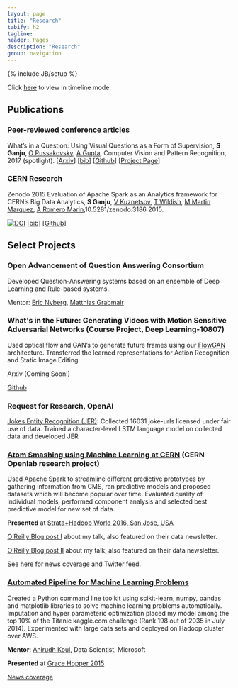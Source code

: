 ```yaml
---
layout: page
title: "Research"
tabify: h2
tagline: 
header: Pages
description: "Research"
group: navigation
---
```

{% include JB/setup %}

Click [here](http://sidgan.me/timeline) to view in timeline mode.

## Publications

###   Peer-reviewed conference articles

What’s in a Question: Using Visual Questions as a Form of Supervision, **S Ganju**, [O Russakovsky](http://www.cs.cmu.edu/~orussako/index.html), [A Gupta](http://www.cs.cmu.edu/~abhinavg/), Computer Vision and Pattern Recognition, 2017 (spotlight).
[[Arxiv](https://arxiv.org/pdf/1704.03895.pdf)] [[bib](http://sidgan.me/images/GanjuCVPR17.bib)] [[Github](https://github.com/sidgan/whats_in_a_question)] [[Project Page](http://sidgan.me/whats_in_a_question/)]

### CERN Research

Zenodo 2015 Evaluation of Apache Spark as an Analytics framework for CERN’s Big Data
Analytics, **S Ganju**, [V Kuznetsov](https://www.classe.cornell.edu/~vk/), [T Wildish](http://www.nersc.gov/about/nersc-staff/data-science-engagement-group/tony-wildish/), [M Martin Marquez](http://openlab.cern/about/people/manuel-martin-marquez), [A Romero Marin](http://openlab.cern/about/people/antonio-romero-marin),10.5281/zenodo.3186 2015.

[![DOI](https://zenodo.org/badge/doi/10.5281/zenodo.31861.svg)](http://dx.doi.org/10.5281/zenodo.31861) [[bib](https://zenodo.org/record/31861/export/hx#.WLx2_RIrJE4)] [[Github](https://github.com/sidgan/LHCDataAnalysis)]



## Select Projects

### Open Advancement of Question Answering Consortium

Developed Question-Answering systems based on an ensemble of Deep Learning and Rule-based systems.

Mentor: [Eric Nyberg](http://www.cs.cmu.edu/~ehn/), [Matthias Grabmair](http://www.andrew.cmu.edu/user/mgrabmai/)

### What's in the Future: Generating Videos with Motion Sensitive Adversarial Networks (Course Project, Deep Learning-10807)

Used optical flow and GAN’s to generate future frames using our [FlowGAN](https://github.com/OMGitsHongyu/Frame_prediction_cGAN) architecture. Transferred the learned representations for Action Recognition and Static Image Editing.

Arxiv (Coming Soon!)

[Github](https://github.com/OMGitsHongyu/Frame_prediction_cGAN)


### Request for Research, OpenAI
[Jokes Entity Recognition (JER)](https://github.com/sidgan/Is_this_a_joke): Collected 16031 joke-urls licensed under fair use of data. Trained a character-level LSTM language model on collected data and developed JER



### [Atom Smashing using Machine Learning at CERN](http://sidgan.me/technical/hackathon/2015/08/17/Summer-Internship-CERN-I) (CERN Openlab research project)
Used Apache Spark to streamline different predictive prototypes by gathering information from CMS, ran predictive models and proposed datasets which will become popular over time. Evaluated quality of individual models, performed component analysis and selected best predictive model for new set of data. 

**Presented** at [Strata+Hadoop World 2016, San Jose, USA](http://conferences.oreilly.com/strata/strata-ca-2016/public/schedule/detail/47052)

[O’Reilly Blog post I](https://www.oreilly.com/ideas/cern-seeks-to-predict-new-and-popular-data-sets) about my talk, also featured on their data newsletter.

[O’Reilly Blog post II](https://www.oreilly.com/learning/apache-spark-for-atom-smashing-experiments) about my talk, also featured on their data newsletter.

See [here](http://sidgan.me/technical/2016/04/03/Strata+Hadoop-Conference) for news coverage and Twitter feed. 

### [Automated Pipeline for Machine Learning Problems](http://sidgan.me/technical/2014/12/14/pipeline-for-ml)

Created a Python command line toolkit using scikit-learn, numpy, pandas and matplotlib libraries to solve machine learning problems automatically. Imputation and hyper parameteric optimization placed my model among the top 10% of the Titanic kaggle.com challenge (Rank 198 out of 2035 in July 2014). Experimented with large data sets and deployed on Hadoop cluster over AWS. 

**Mentor**: [Anirudh Koul](https://www.linkedin.com/in/anirudhkoul), Data Scientist, Microsoft

**Presented** at [Grace Hopper 2015](http://schedule.gracehopper.org/speaker/siddha-ganju/)

[News coverage](http://sidgan.me/technical/hackathon/2015/10/19/ghc-texas)

